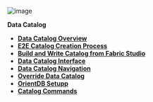 ![image](/articles/images/welcome_to_wiki.png)

<strong>Data Catalog<strong>

<ul>
<li><a href="/articles/33_data_catalog/01_data_catalog_overview.md">Data Catalog Overview</a></li>
<li><a href="/articles/33_data_catalog/02_e2e_catalog_creation_process.md">E2E Catalog Creation Process</a></li>
<li><a href="/articles/33_data_catalog/03_build_and_write_catalog.md">Build and Write Catalog from Fabric Studio</a></li>
<li><a href="/articles/33_data_catalog/04_data_catalog_interface.md">Data Catalog Interface</a></li>
<li><a href="/articles/33_data_catalog/05_data_catalog_navigation.md">Data Catalog Navigation</a></li>
<li><a href="/articles/33_data_catalog/06_override_data_catalog.md">Override Data Catalog</a></li>
<li><a href="/articles/33_data_catalog/07_OrientDB_setup.md">OrientDB Setupp</a></li>
<li><a href="/articles/33_data_catalog/08_catalog_commands.md">Catalog Commands</a></li>
</ul>






